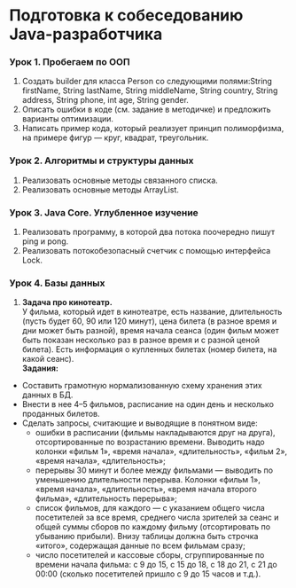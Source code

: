 # Подготовка к собеседованию Java-разработчика

### Урок 1. Пробегаем по ООП
1. Создать builder для класса Person со следующими полями:String firstName, String lastName, String middleName, String country, String address, String phone, int age, String gender.
2. Описать ошибки в коде (см. задание в методичке) и предложить варианты оптимизации.
3. Написать пример кода, который реализует принцип полиморфизма, на примере фигур — круг, квадрат, треугольник.

### Урок 2. Алгоритмы и структуры данных
1. Реализовать основные методы связанного списка.
2. Реализовать основные методы ArrayList.

### Урок 3. Java Core. Углубленное изучение
1. Реализовать программу, в которой два потока поочередно пишут ping и pong.
2. Реализовать потокобезопасный счетчик с помощью интерфейса Lock.

### Урок 4. Базы данных
1. **Задача про кинотеатр.**  
   У фильма, который идет в кинотеатре, есть название,
   длительность (пусть будет 60, 90 или 120 минут),
   цена билета (в разное время и дни может быть разной),
   время начала сеанса (один фильм может быть показан несколько раз в разное время и с разной ценой билета).
   Есть информация о купленных билетах (номер билета, на какой сеанс).  
   **Задания:**
- Составить грамотную нормализованную схему хранения этих данных в БД.
- Внести в нее 4–5 фильмов, расписание на один день и несколько проданных билетов.
- Сделать запросы, считающие и выводящие в понятном виде:
    * ошибки в расписании (фильмы накладываются друг на друга), отсортированные по возрастанию времени. Выводить надо колонки «фильм 1», «время начала», «длительность», «фильм 2», «время начала», «длительность»;
    * перерывы 30 минут и более между фильмами — выводить по уменьшению длительности перерыва. Колонки «фильм 1», «время начала», «длительность», «время начала второго фильма», «длительность перерыва»;
    * список фильмов, для каждого — с указанием общего числа посетителей за все время, среднего числа зрителей за сеанс и общей суммы сборов по каждому фильму (отсортировать по убыванию прибыли). Внизу таблицы должна быть строчка «итого», содержащая данные по всем фильмам сразу;
    * число посетителей и кассовые сборы, сгруппированные по времени начала фильма: с 9 до 15, с 15 до 18, с 18 до 21, с 21 до 00:00 (сколько посетителей пришло с 9 до 15 часов и т.д.).